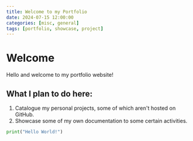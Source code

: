 ```yaml
---
title: Welcome to my Portfolio
date: 2024-07-15 12:00:00
categories: [misc, general]
tags: [portfolio, showcase, project]
---
```


<!-- ![Author](assets/img/me.jpg) -->

# Welcome

Hello and welcome to my portfolio website!

## What I plan to do here:

1. Catalogue my personal projects, some of which aren't hosted on GitHub.
2. Showcase some of my own documentation to some certain activities.

```python
print("Hello World!")
```
